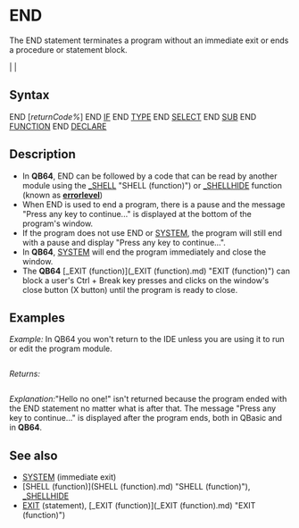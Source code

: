 # END

The END statement terminates a program without an immediate exit or ends a procedure or statement block.

  

|  |

## Syntax

END [*returnCode%*]
END [IF](IF.md)
END [TYPE](TYPE.md)
END [SELECT](SELECT.md)
END [SUB](SUB.md)
END [FUNCTION](FUNCTION.md)
END [DECLARE](DECLARE.md)
  

## Description

* In **QB64**, END can be followed by a code that can be read by another module using the [_SHELL](_SHELL.md) "SHELL (function)") or [_SHELLHIDE](_SHELLHIDE.md) function (known as [**errorlevel**](**errorlevel**.md))
* When END is used to end a program, there is a pause and the message "Press any key to continue..." is displayed at the bottom of the program's window.
* If the program does not use END or [SYSTEM](SYSTEM.md), the program will still end with a pause and display "Press any key to continue...".
* In **QB64**, [SYSTEM](SYSTEM.md) will end the program immediately and close the window.
* The **QB64** [_EXIT (function)](_EXIT (function).md) "EXIT (function)") can block a user's Ctrl + Break key presses and clicks on the window's close button (X button) until the program is ready to close.

  

## Examples

*Example:* In QB64 you won't return to the IDE unless you are using it to run or edit the program module.

``` [PRINT](PRINT.md) "Hello world!" END [PRINT](PRINT.md) "Hello no one!"  
```

*Returns:*

``` Hello world!      Press any key to continue...  
```

*Explanation:*"Hello no one!" isn't returned because the program ended with the END statement no matter what is after that.
The message "Press any key to continue..." is displayed after the program ends, both in QBasic and in **QB64**.
  

## See also

* [SYSTEM](SYSTEM.md) (immediate exit)
* [SHELL (function)](SHELL (function).md) "SHELL (function)"), [_SHELLHIDE](_SHELLHIDE.md)
* [EXIT](EXIT.md) (statement), [_EXIT (function)](_EXIT (function).md) "EXIT (function)")

  
